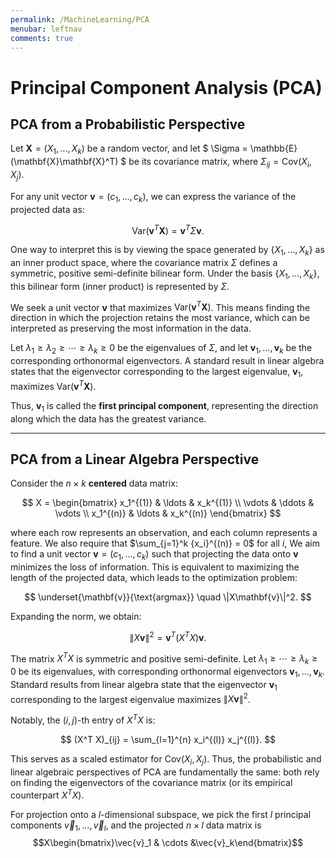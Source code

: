 ```yaml
---
permalink: /MachineLearning/PCA
menubar: leftnav
comments: true
---
```

# Principal Component Analysis (PCA)

## **PCA from a Probabilistic Perspective**  
Let $\mathbf{X} = (X_1, \ldots, X_k)$ be a random vector, and let $ \Sigma = \mathbb{E}(\mathbf{X}\mathbf{X}^T) $
be its covariance matrix, where $\Sigma_{ij} = \text{Cov}(X_i, X_j)$.  

For any unit vector $\mathbf{v} = (c_1, \ldots, c_k)$, we can express the variance of the projected data as:  

$$
\text{Var}(\mathbf{v}^T \mathbf{X}) = \mathbf{v}^T \Sigma \mathbf{v}. 
$$  

One way to interpret this is by viewing the space generated by $\{X_1, \ldots, X_k\}$ as an inner product space, 
where the covariance matrix $\Sigma$ defines a symmetric, positive semi-definite bilinear form. 
Under the basis $\{X_1, \ldots, X_k\}$, this bilinear form (inner product) is represented by $\Sigma$.  

We seek a unit vector $\mathbf{v}$ that maximizes $\text{Var}(\mathbf{v}^T \mathbf{X})$. This means finding the direction in which the projection retains the most variance, which can be interpreted as preserving the most information in the data.  

Let $\lambda_1 \geq \lambda_2 \geq \cdots \geq \lambda_k\geq0$ be the eigenvalues of $\Sigma$, 
and let $\mathbf{v}_1, \ldots, \mathbf{v}_k$ be the corresponding orthonormal eigenvectors. 
A standard result in linear algebra states that the eigenvector corresponding to the largest eigenvalue, 
$\mathbf{v}_1$, maximizes $\text{Var}(\mathbf{v}^T \mathbf{X})$.  

Thus, $\mathbf{v}_1$ is called the **first principal component**, representing the direction along which the data has the greatest variance.

---

## **PCA from a Linear Algebra Perspective**  

Consider the $n\times k$ **centered** data matrix:  

$$
X = \begin{bmatrix}
x_1^{(1)} & \ldots & x_k^{(1)} \\
\vdots & \ddots & \vdots \\
x_1^{(n)} & \ldots & x_k^{(n)}
\end{bmatrix}
$$  

where each row represents an observation, and each column represents a feature. We also require that $\sum_{j=1}^k
{x_i}^{(n)} = 0$ for all $i$, We aim to find a unit vector $\mathbf{v} = (c_1, \ldots, c_k)$ 
such that projecting the data onto $\mathbf{v}$ minimizes the loss of information. 
This is equivalent to maximizing the length of the projected data, 
which leads to the optimization problem:  

$$ 
\underset{\mathbf{v}}{\text{argmax}} \quad \|X\mathbf{v}\|^2. 
$$  

Expanding the norm, we obtain:  

$$ 
\|X\mathbf{v}\|^2 = \mathbf{v}^T (X^T X) \mathbf{v}. 
$$  

The matrix $X^T X$ is symmetric and positive semi-definite. Let $\lambda_1 \geq \cdots \geq \lambda_k \geq 0$ be its eigenvalues, with corresponding orthonormal eigenvectors $\mathbf{v}_1, \ldots, \mathbf{v}_k$. Standard results from linear algebra state that the eigenvector $\mathbf{v}_1$ corresponding to the largest eigenvalue maximizes $\|X\mathbf{v}\|^2$.  

Notably, the $(i,j)$-th entry of $X^T X$ is:  

$$
(X^T X)_{ij} = \sum_{l=1}^{n} x_i^{(l)} x_j^{(l)}. 
$$  

This serves as a scaled estimator for $\text{Cov}(X_i, X_j)$. Thus, the probabilistic and linear algebraic perspectives of PCA are fundamentally the same: both rely on finding the eigenvectors of the covariance matrix (or its empirical counterpart $X^T X$).

For projection onto a $l$-dimensional subspace, we pick the first $l$ principal components $\vec{v}_1,\ldots,\vec{v}
_l$, and the projected $n\times l$ data matrix is 
$$X\begin{bmatrix}\vec{v}_1 & \cdots &\vec{v}_k\end{bmatrix}$$
